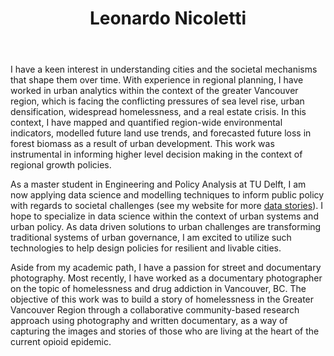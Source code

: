 ﻿---
# Display name
title: Leonardo Nicoletti

# Username (this should match the folder name)
authors:
- leonardonicoletti

# Is this the primary user of the site?
superuser: false

# Role/position
role: Master Student of Engineering and Policy Analysis

# Organizations/Affiliations
organizations:
- name: Delft University of Technology
  url: ""

# Short bio (displayed in user profile at end of posts)
bio: An aspiring urban data scientist, with interests in climate change resilience, social planning, and mobility.

interests:
- Urban Analytics
- Data Science and Visualisation
- Regional Policy / Planning
- Scenario and Long Range Planning
- Urban Resilience
- Social Inclusion / Fairness
- Urban Mobility

education:
  courses:
  - course: MSc in Engineering and Policy Analysis
    institution: Delft University of Technology
    year: 2021
  - course: Bachelor of Urban Forestry, Minor in Landscape and Recreation Planning
    institution: University of British Columbia
    year: 2018

# Social/Academic Networking
# For available icons, see: https://sourcethemes.com/academic/docs/widgets/#icons
#   For an email link, use "fas" icon pack, "envelope" icon, and a link in the
#   form "mailto:your-email@example.com" or "#contact" for contact widget.
social:
- icon: paper-plane
  icon_pack: fas
  link: 'mailto:l.a.nicoletti@student.tudelft.nl'  # For a direct email link, use "mailto:test@example.org".
- icon: twitter
  icon_pack: fab
  link: https://twitter.com/Leonardonclt
- icon: linkedin-in
  icon_pack: fab
  link: http://www.linkedin.com/in/lenicoletti
- icon: github
  icon_pack: fab
  link: https://github.com/lnicoletti
# Link to a PDF of your resume/CV from the About widget.
# To enable, copy your resume/CV to `static/files/cv.pdf` and uncomment the lines below.
- icon: cv
  icon_pack: ai
  link: https://drive.google.com/file/d/1Tr9gmM6Lj-RjxWAwovFLd4Ps3d9s7Yb5/view?usp=sharing

# Enter email to display Gravatar (if Gravatar enabled in Config)
email: ""

# Organizational groups that you belong to (for People widget)
#   Set this to `[]` or comment out if you are not using People widget.
user_groups:
- Master Students
---

I have a keen interest in understanding cities and the societal mechanisms that shape them over time. With experience in regional planning, I have worked in urban analytics within the context of the greater Vancouver region, which is facing the conflicting pressures of sea level rise, urban densification, widespread homelessness, and a real estate crisis. In this context, I have mapped and quantified region-wide environmental indicators, modelled future land use trends, and forecasted future loss in forest biomass as a result of urban development. This work was instrumental in informing higher level decision making in the context of regional growth policies.

As a master student in Engineering and Policy Analysis at TU Delft, I am now applying data science and modelling techniques to inform public policy with regards to societal challenges (see my website for more [data stories](https://www.leonardonicoletti.com/)). I hope to specialize in data science within the context of urban systems and urban policy. As data driven solutions to urban challenges are transforming traditional systems of urban governance, I am excited to utilize such technologies to help design policies for resilient and livable cities.

Aside from my academic path, I have a passion for street and documentary photography. Most recently, I have worked as a documentary photographer on the topic of homelessness and drug addiction in Vancouver, BC. The objective of this work was to build a story of homelessness in the Greater Vancouver Region through a collaborative community-based research approach using photography and written documentary, as a way of capturing the images and stories of those who are living at the heart of the current opioid epidemic.
